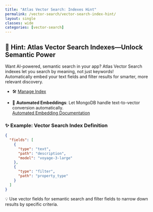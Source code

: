 ```yaml
---
title: "Atlas Vector Search: Indexes Hint"
permalink: /vector-search/vector-search-index-hint/
layout: single
classes: wide
categories: [vector-search]
---
```


## 🚀 Hint: Atlas Vector Search Indexes—Unlock Semantic Power

Want AI-powered, semantic search in your app? Atlas Vector Search indexes let you search by meaning, not just keywords!  
Automatically embed your text fields and filter results for smarter, more relevant discovery.

- 🛠️ [Manage Index](https://www.mongodb.com/docs/atlas/atlas-search/manage-indexes/)  

- 🤖 **Automated Embeddings**: Let MongoDB handle text-to-vector conversion automatically.  
  [Automated Embedding Documentation](https://www.mongodb.com/docs/atlas/atlas-vector-search/automated-embedding/)

### ✨ Example: Vector Search Index Definition

```json
{
  "fields": [
    {
      "type": "text",
      "path": "description",
      "model": "voyage-3-large"
    },
    {
      "type": "filter",
      "path": "property_type"
    }
  ]
}
```

💡 Use vector fields for semantic search and filter fields to narrow down results by specific criteria.
